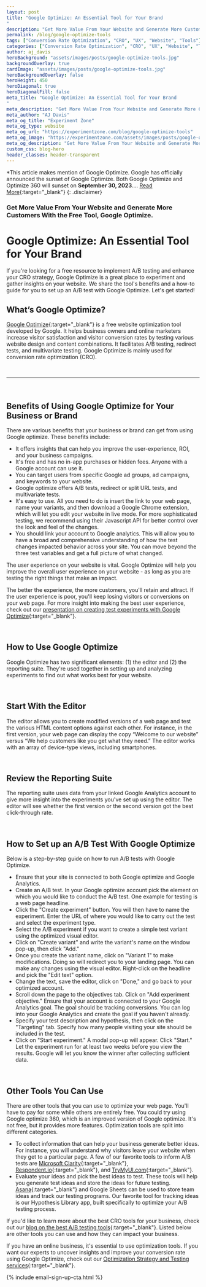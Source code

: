```yaml
---
layout: post
title: "Google Optimize: An Essential Tool for Your Brand
"
description: "Get More Value From Your Website and Generate More Customers With the Free Tool, Google Optimize."
permalink: /blog/google-optimize-tools
tags: ["Conversion Rate Optimization", "CRO", "UX", "Website", "Tools"]
categories: ["Conversion Rate Optimization", "CRO", "UX", "Website", "Tools"]
author: aj_davis
heroBackground: "assets/images/posts/google-optimize-tools.jpg"
backgroundOverlay: true
cardImage: "assets/images/posts/google-optimize-tools.jpg"
heroBackgroundOverlay: false
heroHeight: 450
heroDiagonal: true
heroDiagonalFill: false
meta_title: "Google Optimize: An Essential Tool for Your Brand
"
meta_description: "Get More Value From Your Website and Generate More Customers With the Free Tool, Google Optimize."
meta_author: "AJ Davis"
meta_og_title: "Experiment Zone"
meta_og_type: website
meta_og_url: "https://experimentzone.com/blog/google-optimize-tools"
meta_og_image: "https://experimentzone.com/assets/images/posts/google-optimize-tools.jpg"
meta_og_description: "Get More Value From Your Website and Generate More Customers With the Free Tool, Google Optimize."
custom_css: blog-hero
header_classes: header-transparent
---
```


*This article makes mention of Google Optimize. Google has officially announced the sunset of Google Optimize. Both Google Optimize and Optimize 360 will sunset on **September 30, 2023**.... [Read More](/blog/google-optimize-shutting-down/){:target="\_blank"}
{: .disclaimer}

### Get More Value From Your Website and Generate More Customers With the Free Tool, Google Optimize.

# Google Optimize: An Essential Tool for Your Brand

If you're looking for a free resource to implement A/B testing and enhance your CRO strategy, Google Optimize is a great place to experiment and gather insights on your website. We share the tool's benefits and a how-to guide for you to set up an A/B test with Google Optimize. Let's get started!

## What’s Google Optimize?

[Google Optimize](https://marketingplatform.google.com/about/optimize/){:target="\_blank"} is a free website optimization tool developed by Google. It helps business owners and online marketers increase visitor satisfaction and visitor conversion rates by testing various website design and content combinations. It facilitates A/B testing, redirect tests, and multivariate testing. Google Optimize is mainly used for conversion rate optimization (CRO).

<br>

---

<br />

## Benefits of Using Google Optimize for Your Business or Brand

There are various benefits that your business or brand can get from using Google optimize. These benefits include:

- It offers insights that can help you improve the user-experience, ROI, and your business campaigns.
- It's free and has no in-app purchases or hidden fees. Anyone with a Google account can use it.
- You can target users from specific Google ad groups, ad campaigns, and keywords to your website.
- Google optimize offers A/B tests, redirect or split URL tests, and multivariate tests.
- It's easy to use. All you need to do is insert the link to your web page, name your variants, and then download a Google Chrome extension, which will let you edit your website in live mode. For more sophisticated testing, we recommend using their Javascript API for better control over the look and feel of the changes.
- You should link your account to Google analytics. This will allow you to have a broad and comprehensive understanding of how the test changes impacted behavior across your site. You can move beyond the three test variables and get a full picture of what changed.

The user experience on your website is vital. Google Optimize will help you improve the overall user experience on your website - as long as you are testing the right things that make an impact.

The better the experience, the more customers, you'll retain and attract. If the user experience is poor, you'll keep losing visitors or conversions on your web page. For more insight into making the best user experience, check out our [presentation on creating test experiments with Google Optimize](https://www2.slideshare.net/mandidavis/experiments-using-google-optimize-how-to-make-the-best-experience-for-your-online-retail-customers){:target="\_blank"}.

<br />

## How to Use Google Optimize

Google Optimize has two significant elements: (1) the editor and (2) the reporting suite. They're used together in setting up and analyzing experiments to find out what works best for your website.

<br>

## Start With the Editor

The editor allows you to create modified versions of a web page and test the various HTML content options against each other. For instance, in the first version, your web page can display the copy “Welcome to our website” versus “We help customers like you get what they need.” The editor works with an array of device-type views, including smartphones.

<br>

## Review the Reporting Suite

The reporting suite uses data from your linked Google Analytics account to give more insight into the experiments you've set up using the editor. The editor will see whether the first version or the second version got the best click-through rate.

<br>

## How to Set up an A/B Test With Google Optimize

Below is a step-by-step guide on how to run A/B tests with Google Optimize.

- Ensure that your site is connected to both Google optimize and Google Analytics.
- Create an A/B test. In your Google optimize account pick the element on which you would like to conduct the A/B test. One example for testing is a web page headline.
- Click the "Create experiment" button. You will then have to name the experiment. Enter the URL of where you would like to carry out the test and select the experiment type.
- Select the A/B experiment if you want to create a simple test variant using the optimized visual editor.
- Click on "Create variant" and write the variant's name on the window pop-up, then click "Add."
- Once you create the variant name, click on "Variant 1" to make modifications. Doing so will redirect you to your landing page. You can make any changes using the visual editor. Right-click on the headline and pick the "Edit text" option.
- Change the text, save the editor, click on "Done," and go back to your optimized account.
- Scroll down the page to the objectives tab. Click on "Add experiment objective." Ensure that your account is connected to your Google Analytics goal. The goal should be tracking conversions. You can log into your Google Analytics and create the goal if you haven't already.
- Specify your test description and hypothesis, then click on the "Targeting" tab. Specify how many people visiting your site should be included in the test.
- Click on "Start experiment." A modal pop-up will appear. Click "Start." Let the experiment run for at least two weeks before you view the results. Google will let you know the winner after collecting sufficient data.

<br>

## Other Tools You Can Use

There are other tools that you can use to optimize your web page. You'll have to pay for some while others are entirely free. You could try using Google optimize 360, which is an improved version of Google optimize. It's not free, but it provides more features. Optimization tools are split into different categories.

- To collect information that can help your business generate better ideas. For instance, you will understand why visitors leave your website when they get to a particular page. A few of our favorite tools to inform A/B tests are [Microsoft Clarity](https://clarity.microsoft.com/){:target="\_blank"}, [Respondent.io](http://respondent.io){:target="\_blank"}, and [TryMyUI.com](https://www.trymyui.com/){:target="\_blank"}.
- Evaluate your ideas and pick the best ideas to test. These tools will help you generate test ideas and store the ideas for future testing. [Asana](https://asana.com/){:target="\_blank"} and Google Sheets can be used to store team ideas and track our testing programs. Our favorite tool for tracking ideas is our Hypothesis Library app, built specifically to optimize your A/B testing process.

If you'd like to learn more about the best CRO tools for your business, check out our [blog on the best A/B testing tools](https://experimentzone.com/blog/ab-testing-tools/){:target="\_blank"}. Listed below are other tools you can use and how they can impact your business.

If you have an online business, it's essential to use optimization tools. If you want our experts to uncover insights and improve your conversion rate using Google Optimize, check out our [Optimization Strategy and Testing services](https://experimentzone.com/services/optimization-strategy-and-testing/){:target="\_blank"}.

{% include email-sign-up-cta.html %}
